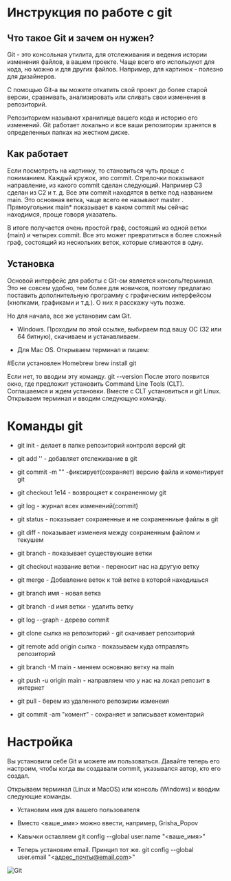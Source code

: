 # Инструкция по работе с git

## Что такое Git и зачем он нужен?
Git - это консольная утилита, для отслеживания и ведения истории изменения файлов, в вашем проекте. Чаще всего его используют для кода, но можно и для других файлов. Например, для картинок - полезно для дизайнеров.

С помощью Git-a вы можете откатить свой проект до более старой версии, сравнивать, анализировать или сливать свои изменения в репозиторий.

Репозиторием называют хранилище вашего кода и историю его изменений. Git работает локально и все ваши репозитории хранятся в определенных папках на жестком диске.

## Как работает

Если посмотреть на картинку, то становиться чуть проще с пониманием. Каждый кружок, это commit. Стрелочки показывают направление, из какого commit сделан следующий. Например C3 сделан из С2 и т. д. Все эти commit находятся в ветке под названием main. Это основная ветка, чаще всего ее называют master . Прямоугольник main* показывает в каком commit мы сейчас находимся, проще говоря указатель.

В итоге получается очень простой граф, состоящий из одной ветки (main) и четырех commit. Все это может превратиться в более сложный граф, состоящий из нескольких веток, которые сливаются в одну.

## Установка

Основой интерфейс для работы с Git-ом является консоль/терминал. Это не совсем удобно, тем более для новичков, поэтому предлагаю поставить дополнительную программу с графическим интерфейсом (кнопками, графиками и т.д.). О них я расскажу чуть позже.

Но для начала, все же установим сам Git.

- Windows. Проходим по этой ссылке, выбираем под вашу ОС (32 или 64 битную), скачиваем и устанавливаем.

- Для Mac OS. Открываем терминал и пишем:

#Если установлен Homebrew
brew install git

Если нет, то вводим эту команду. 
git --version
После этого появится окно, где предложит установить Command Line Tools (CLT).
Соглашаемся и ждем установки. Вместе с CLT установиться и git
Linux. Открываем терминал и вводим следующую команду.

# Команды git

- git init - делает в папке репозиторий контроля версий git
 
- git add '' - добавляет отслеживание в git
 
- git commit -m "" -фиксирует(сохраняет) версию файла и коментирует  git
 
- git checkout 1е14 - возврощяет к сохраненному git

- git log - журнал всех изменений(commit)

- git status - показывает сохраненные и не сохраненниые файлы в git
 
- git diff - показывает изменеия между сохраненным файлом и текушем
 
- git branch - показывает существуюшие ветки
 
- git checkout название ветки - переносит нас на другую ветку
 
- git merge - Добавление веток к той ветке в которой находишься
 
- git branch имя - новая ветка
 
- git branch -d имя ветки - удалить ветку
 
- git log --graph - дерево commit
 
- git clone сылка на репозиторий - git скачивает репозиторий
 
- git remote add origin сылка - показываем куда отправлять репозиторий
 
- git branch -M main - меняем основнаю ветку на main
 
- git push -u origin main - направляем что у нас на локал репозит в интернет

- git pull - берем из удаленного репозирии изменеия

- git commit -am "комент" - сохраняет и записывает коментарий

# Настройка

Вы установили себе Git и можете им пользоваться. Давайте теперь его настроим, чтобы когда вы создавали commit, указывался автор, кто его создал.

Открываем терминал (Linux и MacOS) или консоль (Windows) и вводим следующие команды.

- Установим имя для вашего пользователя

- Вместо <ваше_имя> можно ввести, например, Grisha_Popov

- Кавычки оставляем
git config --global user.name "<ваше_имя>"

- Теперь установим email. Принцип тот же.
git config --global user.email "<адрес_почты@email.com>"


![Git](gitp.jpeg)
